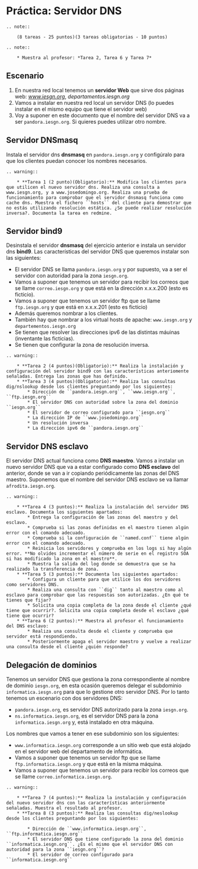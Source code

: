 # Práctica: Servidor DNS

```eval_rst
.. note::

	(8 tareas - 25 puntos)(3 tareas obligatorias - 10 puntos)

.. note::

	* Muestra al profesor: *Tarea 2, Tarea 6 y Tarea 7*
```

## Escenario


1. En nuestra red local tenemos un **servidor Web** que sirve dos páginas web: *www.iesgn.org*, *departamentos.iesgn.org*
2. Vamos a instalar en nuestra red local un servidor DNS (lo puedes instalar en el mismo equipo que tiene el servidor web)
3. Voy a suponer en este documento que el nombre del servidor DNS va a ser ``pandora.iesgn.org``. Si quieres puedes utilizar otro nombre.

## Servidor DNSmasq


Instala el servidor dns **dnsmasq** en ``pandora.iesgn.org`` y configúralo para que los clientes puedan conocer los nombres necesarios.

```eval_rst
.. warning::

	* **Tarea 1 (2 punto)(Obligatorio):** Modifica los clientes para que utilicen el nuevo servidor dns. Realiza una consulta a www.iesgn.org, y a www.josedomingo.org. Realiza una prueba de funcionamiento para comprobar que el servidor dnsmasq funciona como cache dns. Muestra el fichero ``hosts`` del cliente para demostrar que no estás utilizando resolución estática. ¿Se puede realizar resolución inversa?. Documenta la tarea en redmine.
```

## Servidor bind9 

Desinstala el servidor **dnsmasq** del ejercicio anterior e instala un servidor dns **bind9**.  Las características del servidor DNS que queremos instalar son las siguientes:

* El servidor DNS se llama ``pandora.iesgn.org`` y por supuesto, va a ser el servidor con autoridad para la zona ``iesgn.org``.
* Vamos a suponer que tenemos un servidor para recibir los correos que se llame ``correo.iesgn.org`` y que está en la dirección x.x.x.200 (esto es ficticio).
* Vamos a suponer que tenemos un servidor ftp que se llame ``ftp.iesgn.org`` y que está en x.x.x.201 (esto es ficticio)
* Además queremos nombrar a los clientes.
* También hay que nombrar a los virtual hosts de apache: ``www.iesgn.org`` y ``departementos.iesgn.org``
* Se tienen que resolver las direcciones ipv6 de las distintas máuinas (inventante las ficticias).
* Se tienen que configurar la zona de resolución inversa.

```eval_rst
.. warning::

	* **Tarea 2 (4 puntos)(Obligatorio):** Realiza la instalación y configuración del servidor bind9 con las características anteriomente señaladas. Entrega las zonas que has definido.
	* **Tarea 3 (4 puntos)(Obligatorio):** Realiza las consultas dig/nslookup desde los clientes preguntando por los siguientes:
		* Dirección de ``pandora.iesgn.org``, ``www.iesgn.org``, ``ftp.iesgn.org``
		* El servidor DNS con autoridad sobre la zona del dominio ``iesgn.org``
		* El servidor de correo configurado para ``iesgn.org``
		* La dirección IP de ``www.josedomingo.org``
		* Un resolución inversa
		* La dirección ipv6 de ``pandora.iesgn.org``
```

## Servidor DNS esclavo

El servidor DNS actual funciona como **DNS maestro**. Vamos a instalar un nuevo servidor DNS que va a estar configurado como **DNS esclavo** del anterior, donde se van a ir copiando periódicamente las zonas del DNS maestro. Suponemos que el nombre del servidor DNS esclavo se va llamar ``afrodita.iesgn.org``.

```eval_rst
.. warning::

	* **Tarea 4 (3 puntos):** Realiza la instalación del servidor DNS esclavo. Documenta los siguientes apartados:
		* Entrega la configuración de las zonas del maestro y del esclavo.
		* Comprueba si las zonas definidas en el maestro tienen algún error con el comando adecuado.
		* Comprueba si la configuración de ``named.conf`` tiene algún error con el comando adecuado.
		* Reinicia los servidores y comprueba en los logs si hay algún error. **No olvides incrementar el número de serie en el registro SOA si has modificado la zona en el maestro**.
		* Muestra la salida del log donde se demuestra que se ha realizado la transferencia de zona.
	* **Tarea 5 (3 puntos):** Documenta los siguientes apartados:
		* Configura un cliente para que utilice los dos servidores como servidores DNS.
		* Realiza una consulta con ``dig`` tanto al maestro como al esclavo para comprobar que las respuestas son autorizadas. ¿En qué te tienes que fijar?
		* Solicita una copia completa de la zona desde el cliente ¿qué tiene que ocurrir?. Solicita una copia completa desde el esclavo ¿qué tiene que ocurrir?
	* **Tarea 6 (2 puntos):** Muestra al profesor el funcionamiento del DNS esclavo:
		* Realiza una consulta desde el cliente y comprueba que servidor está respondiendo.
		* Posteriormente apaga el servidor maestro y vuelve a realizar una consulta desde el cliente ¿quién responde?
```

## Delegación de dominios

Tenemos un servidor DNS que gestiona la zona correspondiente al nombre de dominio ``iesgn.org``, en esta ocasión queremos delegar el subdominio ``informatica.iesgn.org`` para que lo gestione otro servidor DNS. Por lo tanto tenemos un escenario con dos servidores DNS:

* ``pandora.iesgn.org``, es servidor DNS autorizado para la zona ``iesgn.org``.
* ``ns.informatica.iesgn.org``, es el servidor DNS para la zona ``informatica.iesgn.org`` y, está instalado en otra máquina.

Los nombres que vamos a tener en ese subdominio son los siguientes:

* ``www.informatica.iesgn.org`` corresponde a un sitio web que está alojado en el servidor web del departamento de informática.
* Vamos a suponer que tenemos un servidor ftp que se llame ``ftp.informatica.iesgn.org`` y que está en la misma máquina.
* Vamos a suponer que tenemos un servidor para recibir los correos que se llame ``correo.informatica.iesgn.org``.

```eval_rst
.. warning::

	* **Tarea 7 (4 puntos):** Realiza la instalación y configuración del nuevo servidor dns con las características anteriormente señaladas. Muestra el resultado al profesor.
	* **Tarea 8 (3 puntos):** Realiza las consultas dig/neslookup desde los clientes preguntando por los siguientes:	

		* Dirección de ``www.informatica.iesgn.org``, ``ftp.informatica.iesgn.org``
		* El servidor DNS que tiene configurado la zona del dominio ``informatica.iesgn.org``. ¿Es el mismo que el servidor DNS con autoridad para la zona ``iesgn.org``?
		* El servidor de correo configurado para ``informatica.iesgn.org``
```